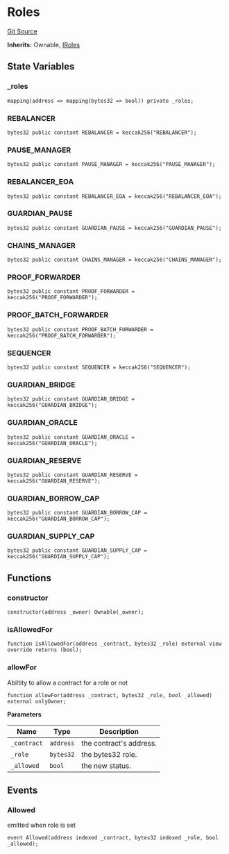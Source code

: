 # Roles
[Git Source](https://github.com/malda-protocol/malda-lending/blob/acd5ab2b6c54b66703c366d922b6691b77a8c9fd/src\Roles.sol)

**Inherits:**
Ownable, [IRoles](/src\interfaces\IRoles.sol\interface.IRoles.md)


## State Variables
### _roles

```solidity
mapping(address => mapping(bytes32 => bool)) private _roles;
```


### REBALANCER

```solidity
bytes32 public constant REBALANCER = keccak256("REBALANCER");
```


### PAUSE_MANAGER

```solidity
bytes32 public constant PAUSE_MANAGER = keccak256("PAUSE_MANAGER");
```


### REBALANCER_EOA

```solidity
bytes32 public constant REBALANCER_EOA = keccak256("REBALANCER_EOA");
```


### GUARDIAN_PAUSE

```solidity
bytes32 public constant GUARDIAN_PAUSE = keccak256("GUARDIAN_PAUSE");
```


### CHAINS_MANAGER

```solidity
bytes32 public constant CHAINS_MANAGER = keccak256("CHAINS_MANAGER");
```


### PROOF_FORWARDER

```solidity
bytes32 public constant PROOF_FORWARDER = keccak256("PROOF_FORWARDER");
```


### PROOF_BATCH_FORWARDER

```solidity
bytes32 public constant PROOF_BATCH_FORWARDER = keccak256("PROOF_BATCH_FORWARDER");
```


### SEQUENCER

```solidity
bytes32 public constant SEQUENCER = keccak256("SEQUENCER");
```


### GUARDIAN_BRIDGE

```solidity
bytes32 public constant GUARDIAN_BRIDGE = keccak256("GUARDIAN_BRIDGE");
```


### GUARDIAN_ORACLE

```solidity
bytes32 public constant GUARDIAN_ORACLE = keccak256("GUARDIAN_ORACLE");
```


### GUARDIAN_RESERVE

```solidity
bytes32 public constant GUARDIAN_RESERVE = keccak256("GUARDIAN_RESERVE");
```


### GUARDIAN_BORROW_CAP

```solidity
bytes32 public constant GUARDIAN_BORROW_CAP = keccak256("GUARDIAN_BORROW_CAP");
```


### GUARDIAN_SUPPLY_CAP

```solidity
bytes32 public constant GUARDIAN_SUPPLY_CAP = keccak256("GUARDIAN_SUPPLY_CAP");
```


## Functions
### constructor


```solidity
constructor(address _owner) Ownable(_owner);
```

### isAllowedFor


```solidity
function isAllowedFor(address _contract, bytes32 _role) external view override returns (bool);
```

### allowFor

Abiltity to allow a contract for a role or not


```solidity
function allowFor(address _contract, bytes32 _role, bool _allowed) external onlyOwner;
```
**Parameters**

|Name|Type|Description|
|----|----|-----------|
|`_contract`|`address`|the contract's address.|
|`_role`|`bytes32`|the bytes32 role.|
|`_allowed`|`bool`|the new status.|


## Events
### Allowed
emitted when role is set


```solidity
event Allowed(address indexed _contract, bytes32 indexed _role, bool _allowed);
```

